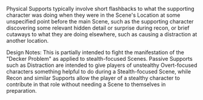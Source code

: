 Physical Supports typically involve short flashbacks to what the supporting character was doing when they were in the Scene's Location at some unspecified point before the main Scene, such as the supporting character discovering some relevant hidden detail or surprise during recon, or brief cutaways to what they are doing elsewhere, such as causing a distraction at another location.

Design Notes:
This is partially intended to fight the manifestation of the "Decker Problem" as applied to stealth-focused Scenes. Passive Supports such as Distraction are intended to give players of unstealthy Overt-focused characters something helpful to do during a Stealth-focused Scene, while Recon and similar Supports allow the player of a stealthy character to contribute in that role without needing a Scene to themselves in preparation.